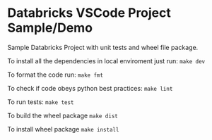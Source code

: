 # Databricks VSCode Project Sample/Demo

Sample Databricks Project with unit tests and wheel file package.

To install all the dependencies in local enviroment just run: `make dev`

To format the code run: `make fmt`

To check if code obeys python best practices: `make lint`

To run tests: `make test`

To build the wheel package `make dist`

To install wheel package `make install`

